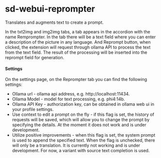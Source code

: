 # sd-webui-reprompter
Translates and augments text to create a prompt.

In the txt2img and img2img tabs, a tab appears in the accordion with the name Remprompter. 
In the tab there will be a text field where you can enter a description of the picture in any language. 
And Reprompt button, when clicked, the extension will request through ollama API to process the text from the text field. 
The result of the processing will be inserted into the reprompt field for generation.


#### Settings
On the settings page, on the Reprompter tab you can find the following settings:
- Ollama url - ollama api address, e.g. http://localhost:11434.
- Ollama Model - model for text processing, e.g. phi4:14b.
- Ollama API Key - authorization key, can be obtained in ollama web ui in your profile settings.
- Use context to edit a prompt on the fly - if this flag is set, the history of requests will be saved, which will allow you to change the prompt by specifying the details. At the moment it does not work and is under development.
- Utilize positive improvements - when this flag is set, the system prompt is used to append the specified text. When the flag is unchecked, there will only be a translation. It is currently not working and is under development. For now, a variant with source text completion is used.

